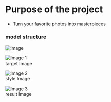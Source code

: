# Purpose of the project
- Turn your favorite photos into masterpieces

### model structure
![image](https://github.com/Bong-HoonLee/styleTransfer/assets/115579916/28d066ad-e055-4df7-b197-0022313eef93)


![Image 1](https://github.com/Bong-HoonLee/styleTransfer/assets/115579916/82f6b63f-f521-46fe-b4b4-e6e93883d613)  
target Image

![Image 2](https://github.com/Bong-HoonLee/styleTransfer/assets/115579916/1009f16a-379c-483c-952c-b0574f6968a0)  
style Image

![Image 3](https://github.com/Bong-HoonLee/styleTransfer/assets/115579916/8511c1f0-0d0d-462b-828e-d6622aac1953)  
result Image
